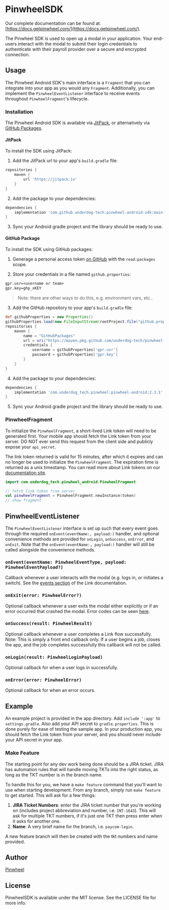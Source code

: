 # PinwheelSDK

Our complete documentation can be found at: [https://docs.getpinwheel.com/](https://docs.getpinwheel.com/).

The Pinwheel SDK is used to open up a modal in your application. Your end-users interact with the modal to submit their login credentials to authenticate with their payroll provider over a secure and encrypted connection.

## Usage

The Pinwheel Android SDK's main interface is a `Fragment` that you can integrate into your app as you would any `Fragment`. Additionally, you can implement the `PinwheelEventListener` interface to receive events throughout `PinwheelFragment`'s lifecycle.

### Installation

The Pinwheel Android SDK is available via [JitPack](https://jitpack.io/#underdog-tech/pinwheel-android-sdk), or alternatively via [GitHub Packages](https://github.com/underdog-tech/pinwheel-android-sdk/packages/719840).

#### JitPack
To install the SDK using JitPack:
1. Add  the JitPack url to your app's `build.gradle` file:
```gradle
repositories {
    maven {
        url 'https://jitpack.io'
    }
}
```

2. Add the package to your dependencies:
```gradle
dependencies {
    implementation 'com.github.underdog-tech:pinwheel-android-sdk:main-SNAPSHOT'
}
```

3. Sync your Android gradle project and the library should be ready to use.


#### GitHub Package
To install the SDK using GitHub packages:
1. Generage a personal access token [on GitHub](https://docs.github.com/en/github/authenticating-to-github/creating-a-personal-access-token) with the `read:packages` scope. 

2. Store your credentials in a file named `github.properties`:
```txt
gpr.usr=<username or team>
gpr.key=ghp_xKEY
```

> Note: there are other ways to do this, e.g. environment vars, etc..

3. Add the GitHub repository to your app's `build.gradle` file:
```gradle
def githubProperties = new Properties()
githubProperties.load(new FileInputStream(rootProject.file("github.properties")))
repositories {
    maven {
        name = "GitHubPackages"
        url = uri("https://maven.pkg.github.com/underdog-tech/pinwheel-android-sdk")
        credentials {
            username = githubProperties['gpr.usr']
            password = githubProperties['gpr.key']
        }
    }
}
```

4. Add the package to your dependencies:
```gradle
dependencies {
    implementation 'com.underdog_tech.pinwheel:pinwheel-android:2.3.1'
}
```

5. Sync your Android gradle project and the library should be ready to use.

### PinwheelFragment

To initialize the `PinwheelFragment`, a short-lived Link token will need to be generated first. Your mobile app should fetch the Link token from your server. DO NOT ever send this request from the client side and publicly expose your `api_secret`. 

The link token returned is valid for 15 minutes, after which it expires and can no longer be used to initialize the `PinwheelFragment`. The expiration time is returned as a unix timestamp. You can read more about Link tokens on our [documentation site](https://docs.getpinwheel.com/docs/api/reference/pinwheel-api.v1.json/paths/~1link_tokens/post).

```kotlin
import com.underdog_tech.pinwheel_android.PinwheelFragment

// fetch link token from server
val pinwheelFragment = PinwheelFragment.newInstance(token)
// show fragment
```

## PinwheelEventListener

The `PinwheelEventListener` interface is set up such that every event goes through the required `onEvent(eventName:, payload:)` handler, and optional convenience methods are provided for `onLogin`, `onSuccess`, `onError`, and  `onExit`. Note that the `onEvent(eventName:, payload:)` handler will still be called alongside the convenience methods.   

### `onEvent(eventName: PinwheelEventType, payload: PinwheelEventPayload?)`

Callback whenever a user interacts with the modal (e.g. logs in, or initiates a switch). See the [events section](https://docs.getpinwheel.com/docs/api/docs/introduction/Link.md#link-events) of the Link documentation.

### `onExit(error: PinwheelError?)`

Optional callback whenever a user exits the modal either explicitly or if an error occurred that crashed the modal. Error codes can be seen [here](https://docs.getpinwheel.com/docs/api/docs/introduction/Errors.md).

### `onSuccess(result: PinwheelResult)`

Optional callback whenever a user completes a Link flow successfully. Note: This is simply a front end callback only. If a user begins a job, closes the app, and the job completes successfully this callback will not be called.

### `onLogin(result: PinwheelLoginPayload)`

Optional callback for when a user logs in successfully.

### `onError(error: PinwheelError)`

Optional callback for when an error occurs.

## Example

An example project is provided in the app directory. Add `include ':app'` to `settings.gradle`. Also add your API secret to `gradle.properties`. This is done purely for ease of testing the sample app. In your production app, you should fetch the Link token from your server, and you should never include your API secret in your app.

### Make Feature

 The starting point for any dev work being done should be a JIRA ticket. JIRA has automation rules that will handle moving TKTs into the right status, as long as the TKT number is in the branch name.

 To handle this for you, we have a `make feature` command that you'll want to use when starting development. From any branch, simply run `make feature` to get started.
 This will ask for a few things:

 1. **JIRA Ticket Numbers**: enter the JIRA ticket number that you're working on (includes project abbreviation and number, i.e. `INT-1643`). This will ask for multiple TKT numbers, if it's just one TKT then press enter when it asks for another one.
 2. **Name**: A very brief name for the branch, i.e. `paycom-login`.

 A new feature branch will then be created with the tkt numbers and name provided.

## Author

[Pinwheel](https://getpinwheel.com)

## License

PinwheelSDK is available under the MIT license. See the LICENSE file for more info.
